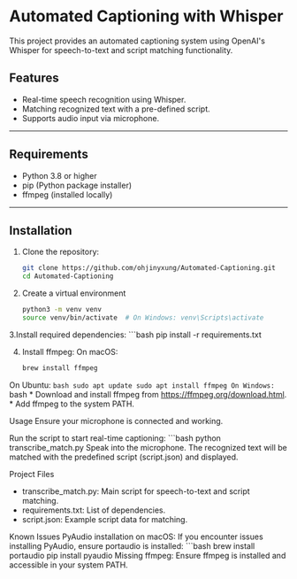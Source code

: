 # Automated Captioning with Whisper

This project provides an automated captioning system using OpenAI's Whisper for speech-to-text and script matching functionality.

## **Features**
- Real-time speech recognition using Whisper.
- Matching recognized text with a pre-defined script.
- Supports audio input via microphone.

---

## **Requirements**

- Python 3.8 or higher
- pip (Python package installer)
- ffmpeg (installed locally)

---

## **Installation**

1. Clone the repository:
   ```bash
   git clone https://github.com/ohjinyxung/Automated-Captioning.git
   cd Automated-Captioning

2. Create a virtual environment
    ```bash
    python3 -m venv venv
    source venv/bin/activate  # On Windows: venv\Scripts\activate

3.Install required dependencies:
    ```bash
    pip install -r requirements.txt

4. Install ffmpeg:
On macOS:
    ```bash
    brew install ffmpeg
On Ubuntu:
    ```bash
     sudo apt update
     sudo apt install ffmpeg
On Windows:
    ```bash
     * Download and install ffmpeg from https://ffmpeg.org/download.html.
     * Add ffmpeg to the system PATH.

Usage
Ensure your microphone is connected and working.

Run the script to start real-time captioning:
    ```bash
    python transcribe_match.py
Speak into the microphone. The recognized text will be matched with the predefined script (script.json) and displayed.

Project Files
* transcribe_match.py: Main script for speech-to-text and script matching.
* requirements.txt: List of dependencies.
* script.json: Example script data for matching.

Known Issues
PyAudio installation on macOS:
    If you encounter issues installing PyAudio, ensure portaudio is installed:
        ```bash
        brew install portaudio
        pip install pyaudio
Missing ffmpeg:
    Ensure ffmpeg is installed and accessible in your system PATH.
